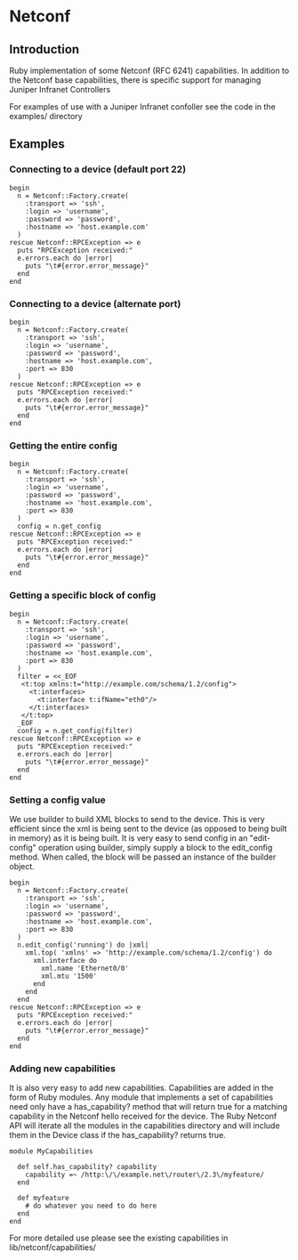 Netconf
=======

Introduction
------------

Ruby implementation of some Netconf (RFC 6241) capabilities.  In addition
to the Netconf base capabilities, there is specific support for managing 
Juniper Infranet Controllers

For examples of use with a Juniper Infranet confoller see the code in
the examples/ directory

Examples
--------

### Connecting to a device (default port 22)
    begin
      n = Netconf::Factory.create(
        :transport => 'ssh',
        :login => 'username',
        :password => 'password',
        :hostname => 'host.example.com' 
      )
    rescue Netconf::RPCException => e
      puts "RPCException received:"
      e.errors.each do |error|
        puts "\t#{error.error_message}"
      end
    end

### Connecting to a device (alternate port)
    begin
      n = Netconf::Factory.create(
        :transport => 'ssh',
        :login => 'username',
        :password => 'password',
        :hostname => 'host.example.com',
        :port => 830
      )
    rescue Netconf::RPCException => e
      puts "RPCException received:"
      e.errors.each do |error|
        puts "\t#{error.error_message}"
      end
    end

### Getting the entire config
    begin
      n = Netconf::Factory.create(
        :transport => 'ssh',
        :login => 'username',
        :password => 'password',
        :hostname => 'host.example.com',
        :port => 830
      )
      config = n.get_config
    rescue Netconf::RPCException => e
      puts "RPCException received:"
      e.errors.each do |error|
        puts "\t#{error.error_message}"
      end
    end

### Getting a specific block of config
    begin
      n = Netconf::Factory.create(
        :transport => 'ssh',
        :login => 'username',
        :password => 'password',
        :hostname => 'host.example.com',
        :port => 830
      )
      filter = <<_EOF
       <t:top xmlns:t="http://example.com/schema/1.2/config">
         <t:interfaces>
           <t:interface t:ifName="eth0"/>
         </t:interfaces>
       </t:top>
      _EOF
      config = n.get_config(filter)
    rescue Netconf::RPCException => e
      puts "RPCException received:"
      e.errors.each do |error|
        puts "\t#{error.error_message}"
      end
    end

### Setting a config value

We use builder to build XML blocks to send to the device.  This is very efficient since
the xml is being sent to the device (as opposed to being built in memory) as it is
being built.  It is very easy to send config in an "edit-config" operation using builder,
simply supply a block to the edit_config method.  When called, the block will be passed an
instance of the builder object.

    begin
      n = Netconf::Factory.create(
        :transport => 'ssh',
        :login => 'username',
        :password => 'password',
        :hostname => 'host.example.com',
        :port => 830
      )
      n.edit_config('running') do |xml|
        xml.top( 'xmlns' => 'http://example.com/schema/1.2/config') do
          xml.interface do
            xml.name 'Ethernet0/0'
            xml.mtu '1500'
          end
        end
      end
    rescue Netconf::RPCException => e
      puts "RPCException received:"
      e.errors.each do |error|
        puts "\t#{error.error_message}"
      end
    end


### Adding new capabilities

It is also very easy to add new capabilities.  Capabilities are added in the form of
Ruby modules.  Any module that implements a set of capabilities need only have a
has_capability? method that will return true for a matching capability in the 
Netconf hello received for the device.  The Ruby Netconf API will iterate all the
modules in the capabilities directory and will include them in the Device class if
the has_capability? returns true.

    module MyCapabilities

      def self.has_capability? capability
        capability =~ /http:\/\/example.net\/router\/2.3\/myfeature/
      end

      def myfeature
        # do whatever you need to do here
      end
    end

For more detailed use please see the existing capabilities in lib/netconf/capabilities/


